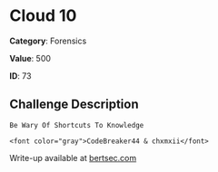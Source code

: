 # Cloud 10
**Category**: Forensics

**Value**: 500

**ID**: 73

## Challenge Description
```
Be Wary Of Shortcuts To Knowledge

<font color="gray">CodeBreaker44 & chxmxii</font>
```

Write-up available at [bertsec.com](https://bertsec.com)
